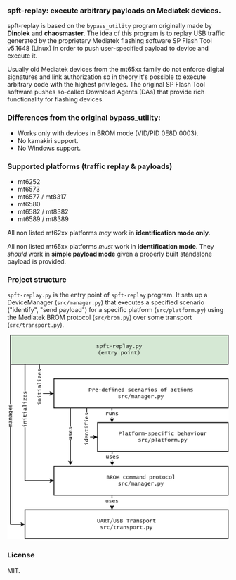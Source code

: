 ### spft-replay: execute arbitrary payloads on Mediatek devices.

spft-replay is based on the `bypass_utility` program originally made by **Dinolek** and **chaosmaster**. The idea of this program is to replay USB traffic generated by the proprietary Mediatek flashing software SP Flash Tool v5.1648 (Linux) in order to push user-specified payload to device and execute it.

Usually old Mediatek devices from the mt65xx family do not enforce digital signatures and link authorization so in theory it's possible to execute arbitrary code with the highest privileges. The original SP Flash Tool software pushes so-called Download Agents (DAs) that provide rich functionality for flashing devices.

### Differences from the original bypass_utility:
* Works only with devices in BROM mode (VID/PID 0E8D:0003).
* No kamakiri support.
* No Windows support.

### Supported platforms (traffic replay & payloads)
* mt6252
* mt6573
* mt6577 / mt8317
* mt6580
* mt6582 / mt8382
* mt6589 / mt8389

All non listed mt62xx platforms *may* work in **identification mode only**.

All non listed mt65xx platforms *must* work in **identification mode**. They *should* work in **simple payload mode** given a properly built standalone payload is provided.

### Project structure
`spft-replay.py` is the entry point of `spft-replay` program. It sets up a DeviceManager (`src/manager.py`) that executes a specified scenario ("identify", "send payload") for a specific platform (`src/platform.py`) using the Mediatek BROM protocol (`src/brom.py`) over some transport (`src/transport.py`).

![Project structure diagram](../../images/spft-replay-001.png)

### License
MIT.
